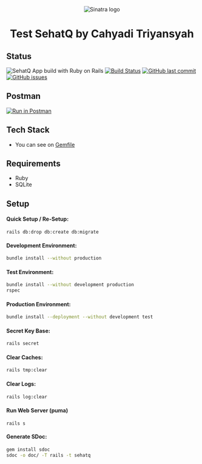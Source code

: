 <p align="center">
  <img src="https://rec-data.kalibrr.com/logos/KBYBGNRURMJFDEJB4CQ4HH5LMFA4X3AKSBD7ZVZK-5cc821e9.png" alt="Sinatra logo">
</p>

<h1 align="center">Test SehatQ by Cahyadi Triyansyah</h1>


## Status
![SehatQ App build with Ruby on Rails](https://github.com/SunDi3yansyah/SehatQ/workflows/SehatQ%20App%20build%20with%20Ruby%20on%20Rails/badge.svg?branch=master)
[![Build Status](https://travis-ci.org/SunDi3yansyah/SehatQ.svg)](https://travis-ci.org/SunDi3yansyah/SehatQ)
[![GitHub last commit](https://img.shields.io/github/last-commit/SunDi3yansyah/SehatQ.svg)](https://github.com/SunDi3yansyah/SehatQ/commits/master)
[![GitHub issues](https://img.shields.io/github/issues/SunDi3yansyah/SehatQ.svg)](https://github.com/SunDi3yansyah/SehatQ/issues)


## Postman
[![Run in Postman](https://run.pstmn.io/button.svg)](https://documenter.getpostman.com/view/920672/SzKWucnb)


## Tech Stack

- You can see on [Gemfile](Gemfile)


## Requirements

- Ruby
- SQLite


## Setup

#### Quick Setup / Re-Setup:
```
rails db:drop db:create db:migrate
```

#### Development Environment:
```bash
bundle install --without production
```

#### Test Environment:
```bash
bundle install --without development production
rspec
```

#### Production Environment:
```bash
bundle install --deployment --without development test
```

#### Secret Key Base:
```bash
rails secret
```

#### Clear Caches:
```bash
rails tmp:clear
```

#### Clear Logs:
```bash
rails log:clear
```

#### Run Web Server (puma)
```
rails s
```

#### Generate SDoc:
```bash
gem install sdoc
sdoc -o doc/ -T rails -t sehatq
```
